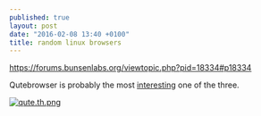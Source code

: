```yaml
---
published: true
layout: post
date: "2016-02-08 13:40 +0100"
title: random linux browsers
---
```


<https://forums.bunsenlabs.org/viewtopic.php?pid=18334#p18334>

Qutebrowser is probably the most [interesting](https://github.com/brontosaurusrex/postbang/tree/master/.config/qutebrowser) one of the three.

[![qute.th.png](https://scrot.moe/images/2016/02/08/qute.th.png)](https://scrot.moe/images/2016/02/08/qute.png)
